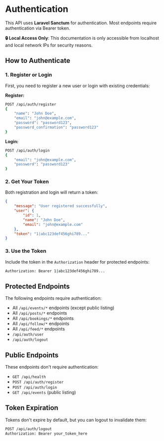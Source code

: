 # Authentication

This API uses **Laravel Sanctum** for authentication. Most endpoints require authentication via Bearer token.

<aside class="notice">
<strong>🔒 Local Access Only</strong>: This documentation is only accessible from localhost and local network IPs for security reasons.
</aside>

## How to Authenticate

### 1. Register or Login
First, you need to register a new user or login with existing credentials:

**Register:**
```bash
POST /api/auth/register
{
    "name": "John Doe",
    "email": "john@example.com",
    "password": "password123",
    "password_confirmation": "password123"
}
```

**Login:**
```bash
POST /api/auth/login
{
    "email": "john@example.com",
    "password": "password123"
}
```

### 2. Get Your Token
Both registration and login will return a token:
```json
{
    "message": "User registered successfully",
    "user": {
        "id": 1,
        "name": "John Doe",
        "email": "john@example.com"
    },
    "token": "1|abc123def456ghi789..."
}
```

### 3. Use the Token
Include the token in the `Authorization` header for protected endpoints:

```bash
Authorization: Bearer 1|abc123def456ghi789...
```

## Protected Endpoints

The following endpoints require authentication:
- All `/api/events/*` endpoints (except public listing)
- All `/api/posts/*` endpoints
- All `/api/bookings/*` endpoints
- All `/api/follow/*` endpoints
- All `/api/feed/*` endpoints
- `/api/auth/user`
- `/api/auth/logout`

## Public Endpoints

These endpoints don't require authentication:
- `GET /api/health`
- `POST /api/auth/register`
- `POST /api/auth/login`
- `GET /api/events` (public listing)

## Token Expiration

Tokens don't expire by default, but you can logout to invalidate them:
```bash
POST /api/auth/logout
Authorization: Bearer your_token_here
```
